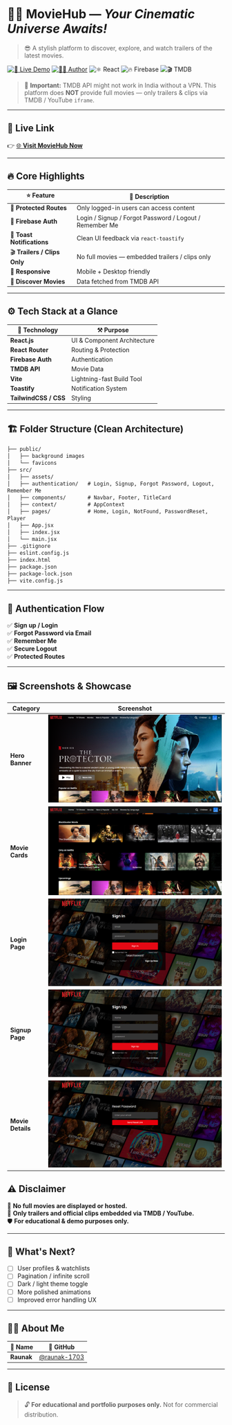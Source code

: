 
# 🎥🚀 **MovieHub** — *Your Cinematic Universe Awaits!*
> 😎 A stylish platform to discover, explore, and watch trailers of the latest movies.

[![🚀 Live Demo](https://img.shields.io/badge/LIVE%20PROJECT-MovieHub-000000?style=for-the-badge&logo=vercel)](https://moviehub-18.vercel.app/)
[![👨‍💻 Author](https://img.shields.io/badge/GitHub-%40raunak--1703-black?style=for-the-badge&logo=github)](https://github.com/raunak-1703)
![⚛️ React](https://img.shields.io/badge/React-18.2-blue?style=for-the-badge&logo=react)
![🔥 Firebase](https://img.shields.io/badge/Firebase-Auth-orange?style=for-the-badge&logo=firebase)
![🎬 TMDB](https://img.shields.io/badge/TMDB-Movie%20API-green?style=for-the-badge&logo=tmdb)

> 🚨 **Important:** TMDB API might not work in India without a VPN. This platform does **NOT** provide full movies — only trailers & clips via TMDB / YouTube `iframe`.

---

## 🎯 **Live Link**
👉 [🌐 **Visit MovieHub Now**](https://moviehub-18.vercel.app/)  

---

## 🔥 **Core Highlights**
| ⭐ Feature               | 🚀 Description                                      |
|--------------------------|----------------------------------------------------|
| 🔐 **Protected Routes**  | Only logged-in users can access content             |
| 🔑 **Firebase Auth**     | Login / Signup / Forgot Password / Logout / Remember Me |
| 🔔 **Toast Notifications** | Clean UI feedback via `react-toastify`               |
| 🎬 **Trailers / Clips Only** | No full movies — embedded trailers / clips only        |
| 📱 **Responsive**        | Mobile + Desktop friendly                           |
| 🎥 **Discover Movies**   | Data fetched from TMDB API                          |

---

## ⚙️ **Tech Stack at a Glance**
| 🚀 Technology | ⚒️ Purpose                     |
|---------------|--------------------------------|
| **React.js**      | UI & Component Architecture   |
| **React Router**  | Routing & Protection           |
| **Firebase Auth** | Authentication                 |
| **TMDB API**      | Movie Data                      |
| **Vite**          | Lightning-fast Build Tool       |
| **Toastify**      | Notification System             |
| **TailwindCSS / CSS**    | Styling                          |

---

## 🏗️ **Folder Structure (Clean Architecture)**
```plaintext
├── public/
│   ├── background images
│   └── favicons
├── src/
│   ├── assets/
│   ├── authentication/   # Login, Signup, Forgot Password, Logout, Remember Me
│   ├── components/       # Navbar, Footer, TitleCard
│   ├── context/          # AppContext
│   ├── pages/            # Home, Login, NotFound, PasswordReset, Player
│   ├── App.jsx
│   ├── index.jsx
│   └── main.jsx
├── .gitignore
├── eslint.config.js
├── index.html
├── package.json
├── package-lock.json
├── vite.config.js
```

---

## 🔐 **Authentication Flow**
✅ **Sign up / Login**  
✅ **Forgot Password via Email**  
✅ **Remember Me**  
✅ **Secure Logout**  
✅ **Protected Routes**  

---

## 🖼️ **Screenshots & Showcase**

| Category          | Screenshot             |
|-------------------|------------------------|
| **Hero Banner**| ![Hero Banner](./ScreenShots/Banner.png) |
| **Movie Cards** | ![Movie Cards](./ScreenShots/movie-cards.png) |
| **Login Page** | ![Login Page](./ScreenShots/signin.png) |
| **Signup Page** | ![Signup Page](./ScreenShots/signup.png) |
| **Movie Details** | ![Movie Details](./ScreenShots/forgotpass.png) |

## ⚠️ **Disclaimer**
🚫 **No full movies are displayed or hosted.**  
🎥 **Only trailers and official clips embedded via TMDB / YouTube.**  
🛡️ **For educational & demo purposes only.**

---

## 🚀 **What's Next?**
- [ ] User profiles & watchlists  
- [ ] Pagination / infinite scroll  
- [ ] Dark / light theme toggle  
- [ ] More polished animations  
- [ ] Improved error handling UX  

---

## 👨‍💻 **About Me**
| 💬 Name   | 🔗 GitHub   |
|-----------|------------|
| **Raunak** | [@raunak-1703](https://github.com/raunak-1703) |

---

## 📝 **License**
> 🔓 **For educational and portfolio purposes only.** Not for commercial distribution.
